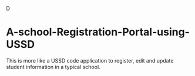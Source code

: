 D
# A-school-Registration-Portal-using-USSD
This is more like a USSD code application to register, edit and update student information in a typical school.
